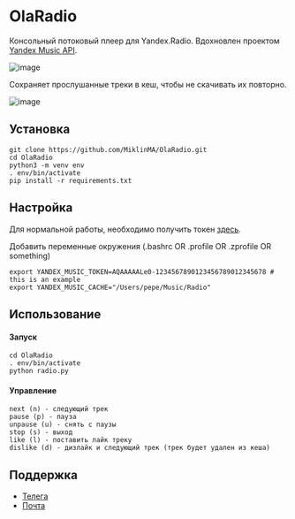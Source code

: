 # OlaRadio

Консольный потоковый плеер для Yandex.Radio. Вдохновлен проектом [Yandex Music API](https://yandex-music.readthedocs.io/en/main/).

![image](https://user-images.githubusercontent.com/37439522/220035301-6450f864-9201-401d-af83-aa97b7f4fd10.png)

Сохраняет прослушанные треки в кеш, чтобы не скачивать их повторно.

![image](https://user-images.githubusercontent.com/37439522/220046135-3fcaf642-4d0e-4f89-b951-999fc9324275.png)


## Установка

```
git clone https://github.com/MiklinMA/OlaRadio.git
cd OlaRadio
python3 -m venv env
. env/bin/activate
pip install -r requirements.txt
```

## Настройка

Для нормальной работы, необходимо получить токен [здесь](https://music-yandex-bot.ru).

Добавить переменные окружения (.bashrc OR .profile OR .zprofile OR something)
```
export YANDEX_MUSIC_TOKEN=AQAAAAALe0-1234567890123456789012345678 # this is an example
export YANDEX_MUSIC_CACHE="/Users/pepe/Music/Radio"
```

## Использование

#### Запуск
```
cd OlaRadio
. env/bin/activate
python radio.py
```

#### Управление
```
next (n) - следующий трек
pause (p) - пауза
unpause (u) - снять с паузы
stop (s) - выход
like (l) - поставить лайк треку
dislike (d) - дизлайк и следующий трек (трек будет удален из кеша)
```

## Поддержка

* [Телега](https://t.me/MiklinMA)
* [Почта](MiklinMA@gmail.com)
